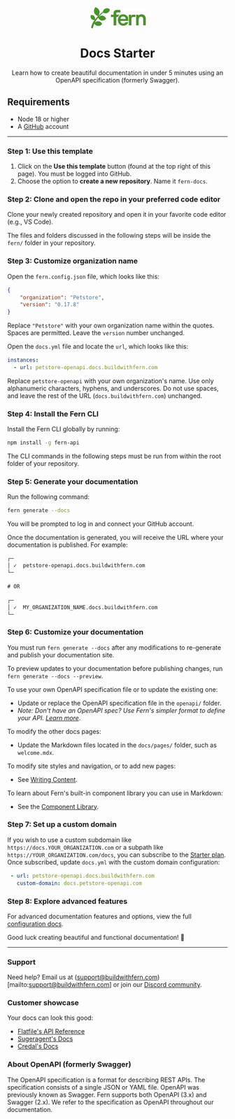 <br/>
<div align="center">
  <a href="https://www.buildwithfern.com/?utm_source=github&utm_medium=readme&utm_campaign=docs-starter-openapi&utm_content=logo">
    <img src="/fern/docs/assets/fern.png" height="50" align="center" alt="header" />
  </a>
  
  <br/>

# Docs Starter

Learn how to create beautiful documentation in under 5 minutes using an OpenAPI specification (formerly Swagger).
</div>

## Requirements

-   Node 18 or higher
-   A [GitHub](https://github.com) account

---

### Step 1: Use this template

1. Click on the **Use this template** button (found at the top right of this page). You must be logged into GitHub.
2. Choose the option to **create a new repository**. Name it `fern-docs`.

### Step 2: Clone and open the repo in your preferred code editor

Clone your newly created repository and open it in your favorite code editor (e.g., VS Code).

The files and folders discussed in the following steps will be inside the `fern/` folder in your repository.

### Step 3: Customize organization name

Open the `fern.config.json` file, which looks like this:

```json
{
    "organization": "Petstore",
    "version": "0.17.8"
}
```
Replace `"Petstore"` with your own organization name within the quotes. Spaces are permitted. Leave the `version` number unchanged.

Open the `docs.yml` file and locate the `url`, which looks like this:

```yml
instances:
  - url: petstore-openapi.docs.buildwithfern.com
```

Replace `petstore-openapi` with your own organization's name. Use only alphanumeric characters, hyphens, and underscores. Do not use spaces, and leave the rest of the URL (`docs.buildwithfern.com`) unchanged.


### Step 4: Install the Fern CLI

Install the Fern CLI globally by running:

```bash
npm install -g fern-api
```

The CLI commands in the following steps must be run from within the root folder of your repository.

### Step 5: Generate your documentation

Run the following command:

```bash
fern generate --docs
```

You will be prompted to log in and connect your GitHub account.

Once the documentation is generated, you will receive the URL where your documentation is published. For example:

```shell
┌─
│ ✓  petstore-openapi.docs.buildwithfern.com
└─

# OR

┌─
│ ✓  MY_ORGANIZATION_NAME.docs.buildwithfern.com
└─
```

### Step 6: Customize your documentation

You must run `fern generate --docs` after any modifications to re-generate and publish your documentation site.

To preview updates to your documentation before publishing changes, run `fern generate --docs --preview`.

To use your own OpenAPI specification file or to update the existing one:
- Update or replace the OpenAPI specification file in the `openapi/` folder.
- *Note: Don't have an OpenAPI spec? Use Fern's simpler format to define your API.* [*Learn more*](https://github.com/fern-api/docs-starter-fern-definition).

To modify the other docs pages:
- Update the Markdown files located in the `docs/pages/` folder, such as `welcome.mdx`.

To modify site styles and navigation, or to add new pages:
- See [Writing Content](https://docs.buildwithfern.com/generate-docs/overview/writing-content).

To learn about Fern's built-in component library you can use in Markdown:
- See the [Component Library](https://docs.buildwithfern.com/generate-docs/component-library/cards).
  
### Step 7: Set up a custom domain

If you wish to use a custom subdomain like `https://docs.YOUR_ORGANIZATION.com` or a subpath like `https://YOUR_ORGANIZATION.com/docs`, you can subscribe to the [Starter plan](https://buildwithfern.com/pricing). Once subscribed, update `docs.yml` with the custom domain configuration:

``` yaml
 - url: petstore-openapi.docs.buildwithfern.com
   custom-domain: docs.petstore-openapi.com
```

### Step 8: Explore advanced features

For advanced documentation features and options, view the full [configuration docs](https://docs.buildwithfern.com/generate-docs/overview/configuration).

Good luck creating beautiful and functional documentation! 🌿

---

### Support

Need help? Email us at (support@buildwithfern.com)[mailto:support@buildwithfern.com] or join our [Discord community](https://discord.com/invite/JkkXumPzcG).

### Customer showcase

Your docs can look this good:

- [Flatfile's API Reference](https://reference.flatfile.com/api-reference/events/create-an-event)
- [Sugeragent's Docs](https://docs.superagent.sh/)
- [Credal's Docs](https://docs.credal.ai/)

### About OpenAPI (formerly Swagger)

The OpenAPI specification is a format for describing REST APIs. The specification consists of a single JSON or YAML file. OpenAPI was previously known as Swagger. Fern supports both OpenAPI (3.x) and Swagger (2.x). We refer to the specification as OpenAPI throughout our documentation.
